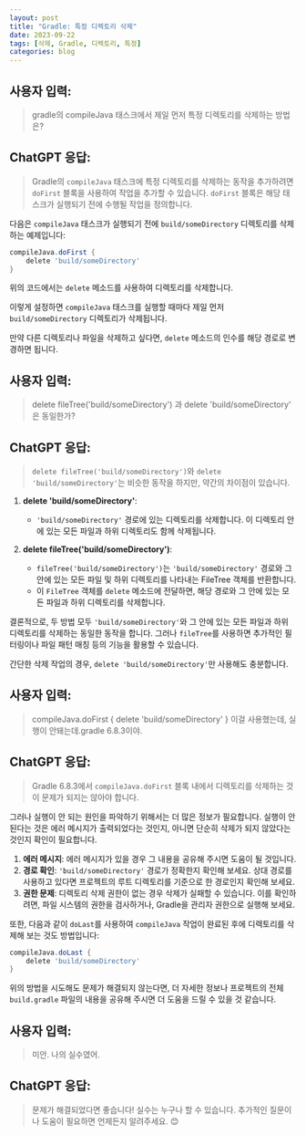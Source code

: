 ```yaml
---
layout: post
title: "Gradle: 특정 디렉토리 삭제"
date: 2023-09-22
tags: [삭제, Gradle, 디렉토리, 특정]
categories: blog
---
```


## 사용자 입력:
> gradle의 compileJava 태스크에서 제일 먼저 특정 디렉토리를 삭제하는 방법은?

## ChatGPT 응답:
> Gradle의 `compileJava` 태스크에 특정 디렉토리를 삭제하는 동작을 추가하려면 `doFirst` 블록을 사용하여 작업을 추가할 수 있습니다. `doFirst` 블록은 해당 태스크가 실행되기 전에 수행될 작업을 정의합니다.

다음은 `compileJava` 태스크가 실행되기 전에 `build/someDirectory` 디렉토리를 삭제하는 예제입니다:

```groovy
compileJava.doFirst {
    delete 'build/someDirectory'
}
```

위의 코드에서는 `delete` 메소드를 사용하여 디렉토리를 삭제합니다. 

이렇게 설정하면 `compileJava` 태스크를 실행할 때마다 제일 먼저 `build/someDirectory` 디렉토리가 삭제됩니다. 

만약 다른 디렉토리나 파일을 삭제하고 싶다면, `delete` 메소드의 인수를 해당 경로로 변경하면 됩니다.

## 사용자 입력:
> delete fileTree('build/someDirectory') 과 delete 'build/someDirectory' 은 동일한가?

## ChatGPT 응답:
> `delete fileTree('build/someDirectory')`와 `delete 'build/someDirectory'`는 비슷한 동작을 하지만, 약간의 차이점이 있습니다.

1. **delete 'build/someDirectory'**:
    - `'build/someDirectory'` 경로에 있는 디렉토리를 삭제합니다. 이 디렉토리 안에 있는 모든 파일과 하위 디렉토리도 함께 삭제됩니다.
  
2. **delete fileTree('build/someDirectory')**:
    - `fileTree('build/someDirectory')`는 `'build/someDirectory'` 경로와 그 안에 있는 모든 파일 및 하위 디렉토리를 나타내는 FileTree 객체를 반환합니다.
    - 이 `FileTree` 객체를 `delete` 메소드에 전달하면, 해당 경로와 그 안에 있는 모든 파일과 하위 디렉토리를 삭제합니다.

결론적으로, 두 방법 모두 `'build/someDirectory'`와 그 안에 있는 모든 파일과 하위 디렉토리를 삭제하는 동일한 동작을 합니다. 그러나 `fileTree`를 사용하면 추가적인 필터링이나 파일 패턴 매칭 등의 기능을 활용할 수 있습니다. 

간단한 삭제 작업의 경우, `delete 'build/someDirectory'`만 사용해도 충분합니다.

## 사용자 입력:
> compileJava.doFirst {
    delete 'build/someDirectory'
}
 이걸 사용했는데, 실행이 안돼는데.gradle 6.8.3이야.

## ChatGPT 응답:
> Gradle 6.8.3에서 `compileJava.doFirst` 블록 내에서 디렉토리를 삭제하는 것이 문제가 되지는 않아야 합니다. 

그러나 실행이 안 되는 원인을 파악하기 위해서는 더 많은 정보가 필요합니다. 실행이 안 된다는 것은 에러 메시지가 출력되었다는 것인지, 아니면 단순히 삭제가 되지 않았다는 것인지 확인이 필요합니다.

1. **에러 메시지**: 에러 메시지가 있을 경우 그 내용을 공유해 주시면 도움이 될 것입니다.
2. **경로 확인**: `'build/someDirectory'` 경로가 정확한지 확인해 보세요. 상대 경로를 사용하고 있다면 프로젝트의 루트 디렉토리를 기준으로 한 경로인지 확인해 보세요.
3. **권한 문제**: 디렉토리 삭제 권한이 없는 경우 삭제가 실패할 수 있습니다. 이를 확인하려면, 파일 시스템의 권한을 검사하거나, Gradle을 관리자 권한으로 실행해 보세요.

또한, 다음과 같이 `doLast`를 사용하여 `compileJava` 작업이 완료된 후에 디렉토리를 삭제해 보는 것도 방법입니다:

```groovy
compileJava.doLast {
    delete 'build/someDirectory'
}
```

위의 방법을 시도해도 문제가 해결되지 않는다면, 더 자세한 정보나 프로젝트의 전체 `build.gradle` 파일의 내용을 공유해 주시면 더 도움을 드릴 수 있을 것 같습니다.

## 사용자 입력:
> 미안. 나의 실수였어.

## ChatGPT 응답:
> 문제가 해결되었다면 좋습니다! 실수는 누구나 할 수 있습니다. 추가적인 질문이나 도움이 필요하면 언제든지 알려주세요. 😊

